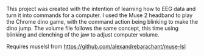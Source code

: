 This project was created with the intention of learning how to EEG data and turn it into commands for a computer. I used the Muse 2 headband to play the Chrome dino game, with the command action being blinking to make the dino jump. The volume file follows the same concept, this time using blinking and clenching of the jaw to adjust computer volume.

Requires muselsl from https://github.com/alexandrebarachant/muse-lsl
